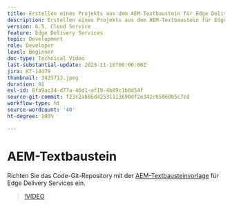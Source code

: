 ```yaml
---
title: Erstellen eines Projekts aus dem AEM-Textbaustein für Edge Delivery Services
description: Erstellen eines Projekts aus dem AEM-Textbaustein für Edge Delivery Services
version: 6.5, Cloud Service
feature: Edge Delivery Services
topic: Development
role: Developer
level: Beginner
doc-type: Technical Video
last-substantial-update: 2023-11-16T00:00:00Z
jira: KT-14479
thumbnail: 3425713.jpeg
duration: 91
exl-id: 8fa9ac34-d77a-46d1-af19-4b89c1b8d54f
source-git-commit: f23c2ab86d42531113690df2e342c65060b5c7cd
workflow-type: ht
source-wordcount: '40'
ht-degree: 100%

---
```


# AEM-Textbaustein

Richten Sie das Code-Git-Repository mit der [AEM-Textbausteinvorlage](https://github.com/adobe/aem-boilerplate) für Edge Delivery Services ein.

>[!VIDEO](https://video.tv.adobe.com/v/3425713/?learn=on)
